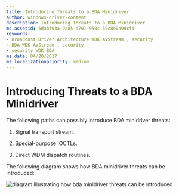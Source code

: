 ```yaml
---
title: Introducing Threats to a BDA Minidriver
author: windows-driver-content
description: Introducing Threats to a BDA Minidriver
ms.assetid: 5dabf93a-9a85-4791-958c-59c8e0a99cf4
keywords:
- Broadcast Driver Architecture WDK AVStream , security
- BDA WDK AVStream , security
- security WDK BDA
ms.date: 04/20/2017
ms.localizationpriority: medium
---
```


# Introducing Threats to a BDA Minidriver





The following paths can possibly introduce BDA minidriver threats:

1.  Signal transport stream.

2.  Special-purpose IOCTLs.

3.  Direct WDM dispatch routines.

The following diagram shows how BDA minidriver threats can be introduced:

![diagram illustrating how bda minidriver threats can be introduced](images/bdathret.png)

 

 




